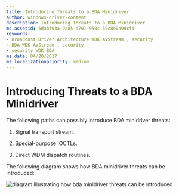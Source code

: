 ```yaml
---
title: Introducing Threats to a BDA Minidriver
author: windows-driver-content
description: Introducing Threats to a BDA Minidriver
ms.assetid: 5dabf93a-9a85-4791-958c-59c8e0a99cf4
keywords:
- Broadcast Driver Architecture WDK AVStream , security
- BDA WDK AVStream , security
- security WDK BDA
ms.date: 04/20/2017
ms.localizationpriority: medium
---
```


# Introducing Threats to a BDA Minidriver





The following paths can possibly introduce BDA minidriver threats:

1.  Signal transport stream.

2.  Special-purpose IOCTLs.

3.  Direct WDM dispatch routines.

The following diagram shows how BDA minidriver threats can be introduced:

![diagram illustrating how bda minidriver threats can be introduced](images/bdathret.png)

 

 




